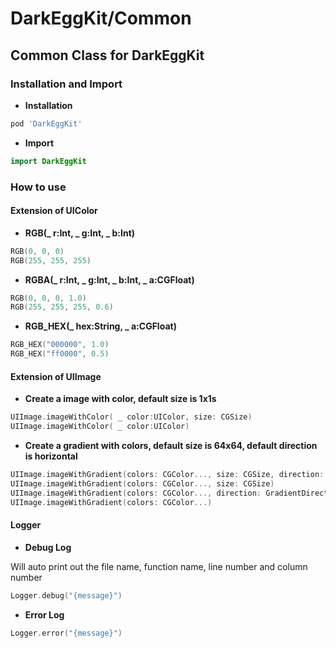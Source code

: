 #  DarkEggKit/Common

## Common Class for DarkEggKit

### Installation and Import

* **Installation**
```ruby
pod 'DarkEggKit'
```

* **Import**

```Swift
import DarkEggKit
```

### How to use

#### Extension of UIColor

* **RGB(_ r:Int, _ g:Int, _ b:Int)**
```Swift
RGB(0, 0, 0)
RGB(255, 255, 255)
```

* **RGBA(_ r:Int, _ g:Int, _ b:Int, _ a:CGFloat)**
```Swift
RGB(0, 0, 0, 1.0)
RGB(255, 255, 255, 0.6)
```

* **RGB_HEX(_ hex:String, _ a:CGFloat)**
```Swift
RGB_HEX("000000", 1.0)
RGB_HEX("ff0000", 0.5)
```

#### Extension of UIImage

* **Create a image with color, default size is 1x1s**

```Swift
UIImage.imageWithColor( _ color:UIColor, size: CGSize)
UIImage.imageWithColor( _ color:UIColor)
```

* **Create a gradient with colors, default size is 64x64, default direction is horizontal**

```Swift
UIImage.imageWithGradient(colors: CGColor..., size: CGSize, direction: GradientDirection)
UIImage.imageWithGradient(colors: CGColor..., size: CGSize)
UIImage.imageWithGradient(colors: CGColor..., direction: GradientDirection)
UIImage.imageWithGradient(colors: CGColor...)
```

#### Logger

* **Debug Log**

Will auto print out the file name, function name, line number and column number

```Swift
Logger.debug("{message}")
```

* **Error Log**

```Swift
Logger.error("{message}")
```

